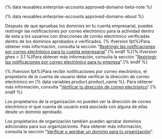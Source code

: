 {% data reusables.enterprise-accounts.approved-domains-beta-note %}

{% data reusables.enterprise-accounts.approved-domains-about %}

Después de que apruebas los dominios en tu cuenta empresarial, puedes restringir las notificaciones por correo electrónico para la actividad dentro de esta a los usuarios con direcciones de correo electrónico verificadas dentro de los dominios aprobados o verificados. {% ifversion fpt%}Para obtener más información, consulta la sección "[Restringir las notificaciones por correo electrónico para tu cuenta empresarial](/github/setting-up-and-managing-your-enterprise/restricting-email-notifications-for-your-enterprise-account)".{% endif %}{% ifversion ghes > 3.1 %}Para obtener más información, consulta la sección "[Restringir las notificaciones por correo electrónico para tu empresa](/admin/policies/enforcing-policies-for-your-enterprise/restricting-email-notifications-for-your-enterprise)".{% endif %}

{% ifversion fpt%}Para recibir notificaciones por correo electrónico, el propietario de la cuenta de usuario debe verificar la dirección de correo electrónico en {% data variables.product.product_name %}. Para obtener más información, consulta "[Verificar tu dirección de correo electrónico](/github/getting-started-with-github/verifying-your-email-address)".{% endif %}

Los propietarios de la organización no pueden ver la dirección de correo electrónico ni qué cuenta de usuario está asociada con alguna de ellas desde un dominio aprobado.

Los propietarios de organización también pueden aprobar dominios adicionales para sus organizaciones. Para obtener más información, consulta la sección "[Verificar o aprobar un dominio para tu organización](/organizations/managing-organization-settings/verifying-or-approving-a-domain-for-your-organization)".
